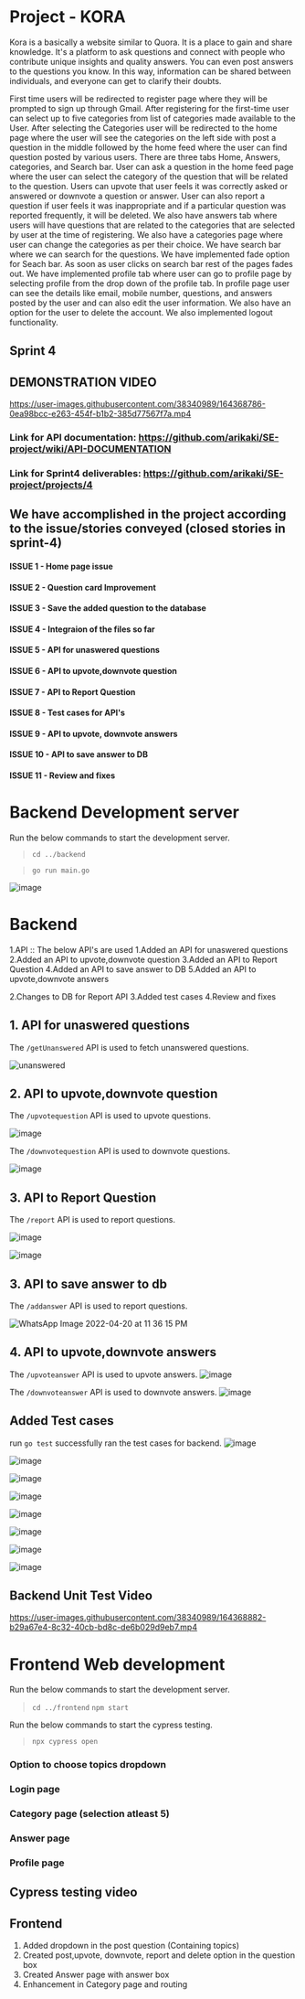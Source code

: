 # Project - KORA

Kora is a basically a website similar to Quora. It is a place to gain and share knowledge. It's a platform to ask questions and connect with people who contribute unique insights and quality answers. You can even post answers to the questions you know. In this way, information can be shared between individuals, and everyone can get to clarify their doubts.

First time users will be redirected to register page where they will be prompted to sign up through Gmail.
After registering for the first-time user can select up to five categories from list of categories made available to the User.
After selecting the Categories user will be redirected to the home page where the user will see the categories on the left side with post a question in the middle followed by the home feed where the user can find question posted by various users.
There are three tabs Home, Answers, categories, and Search bar.
User can ask a question in the home feed page where the user can select the category of the question that will be related to the question.
Users can upvote that user feels it was correctly asked or answered or downvote a question or answer.
User can also report a question if user feels it was inappropriate and if a particular question was reported frequently, it will be deleted.
We also have answers tab where users will have questions that are related to the categories that are selected by user at the time of registering.
We also have a categories page where user can change the categories as per their choice.
We have search bar where we can search for the questions.
We have implemented fade option for Seach bar. As soon as user clicks on search bar rest of the pages fades out.
We have implemented profile tab where user can go to profile page by selecting profile from the drop down of the profile tab.
In profile page user can see the details like email, mobile number, questions, and answers posted by the user and can also edit the user information.
We also have an option for the user to delete the account.
We also implemented logout functionality.

## Sprint 4

## DEMONSTRATION VIDEO



https://user-images.githubusercontent.com/38340989/164368786-0ea98bcc-e263-454f-b1b2-385d77567f7a.mp4


### Link for API documentation: https://github.com/arikaki/SE-project/wiki/API-DOCUMENTATION

### Link for Sprint4 deliverables: https://github.com/arikaki/SE-project/projects/4

## We have accomplished in the project according to the issue/stories conveyed (closed stories in sprint-4) 
#### ISSUE 1 - Home page issue
#### ISSUE 2 - Question card Improvement
#### ISSUE 3 - Save the added question to the database
#### ISSUE 4 - Integraion of the files so far
#### ISSUE 5 - API for unaswered questions
#### ISSUE 6 - API to upvote,downvote question
#### ISSUE 7 - API to Report Question
#### ISSUE 8 - Test cases for API's
#### ISSUE 9 - API to upvote, downvote answers
#### ISSUE 10 - API to save answer to DB
#### ISSUE 11 - Review and fixes

# Backend Development server
Run the below commands to start the development server.

> `cd ../backend`

> `go run main.go `

![image](https://user-images.githubusercontent.com/38340989/156869950-cc8f8cd0-4a3a-49c9-b4bf-9dbcd394a263.png)

# Backend
1.API :: 
The below API's are used 
1.Added an API for unaswered questions
2.Added an API to upvote,downvote question
3.Added an API to Report Question
4.Added an API to save answer to DB
5.Added an API to upvote,downvote answers

2.Changes to DB for Report API
3.Added test cases
4.Review and fixes
## 1. API for unaswered questions

The `/getUnanswered` API is used to fetch unanswered questions.

![unanswered](https://user-images.githubusercontent.com/38340989/164368381-495a2448-1763-4905-a46a-79b8f80431f4.jpeg)

## 2. API to upvote,downvote question

The `/upvotequestion` API is used to upvote questions.

![image](https://user-images.githubusercontent.com/38340989/164363075-7deb3a42-ac15-4b4c-8a95-6a079b9b7119.png)


The `/downvotequestion` API is used to downvote questions.

![image](https://user-images.githubusercontent.com/38340989/164363007-0f943aad-8044-4d44-9ea8-08d621fb5ed2.png)


## 3. API to Report Question

The `/report` API is used to report questions.

![image](https://user-images.githubusercontent.com/38340989/164362593-a950ae45-2148-46fb-bbbd-5ddabac980ec.png)

![image](https://user-images.githubusercontent.com/38340989/164362757-b9050f0a-f636-42fc-9ff9-a1d38a91f0e1.png)


## 3. API to save answer to db

The `/addanswer` API is used to report questions.

![WhatsApp Image 2022-04-20 at 11 36 15 PM](https://user-images.githubusercontent.com/38340989/164368426-ea9ccf53-0665-4651-bdea-1ced93f6959b.jpeg)


## 4. API to upvote,downvote answers
The `/upvoteanswer` API is used to upvote answers.
![image](https://user-images.githubusercontent.com/38340989/164362893-ca635ac0-7195-4e0e-9370-0634abdb96fd.png)


The `/downvoteanswer` API is used to downvote answers.
![image](https://user-images.githubusercontent.com/38340989/164362935-3273ba04-a0d0-4167-b56e-381a45e9e7b4.png)



## Added Test cases

run `go test`
successfully ran the test cases for backend.
![image](https://user-images.githubusercontent.com/38340989/164363286-f687e916-dd7f-4334-82ce-ee1ee4499547.png)

![image](https://user-images.githubusercontent.com/38340989/164363361-8db4dd18-f074-41cf-b198-fe45b323446b.png)

![image](https://user-images.githubusercontent.com/38340989/164363422-df202c89-1ae3-4286-b68a-9b52e9f5a87d.png)

![image](https://user-images.githubusercontent.com/38340989/164363455-14ccf78f-b019-4bd5-afb0-ffe751a30e6b.png)

![image](https://user-images.githubusercontent.com/38340989/164363491-974d7e8b-17fd-4f24-86a0-d7c2faeb647e.png)

![image](https://user-images.githubusercontent.com/38340989/164363528-79abc3c7-f0af-45c7-bc27-ef133d64b62e.png)

![image](https://user-images.githubusercontent.com/38340989/164363566-a3a7852a-39b0-4ed0-bcfa-ff0ca4b43534.png)

![image](https://user-images.githubusercontent.com/38340989/164363733-190b6553-2465-40a8-9188-40adecfe4aca.png)

## Backend Unit Test Video



https://user-images.githubusercontent.com/38340989/164368882-b29a67e4-8c32-40cb-bd8c-de6b029d9eb7.mp4




# Frontend Web development

Run the below commands to start the development server.

> `cd ../frontend`
> `npm start `

Run the below commands to start the cypress testing.
> `npx cypress open`

### Option to choose topics dropdown

### Login page 

### Category page (selection atleast 5)

### Answer page 

### Profile page


## Cypress testing video




## Frontend
1. Added dropdown in the post question (Containing topics)
2. Created post,upvote, downvote, report and delete option in the question box
3. Created Answer page with answer box
4. Enhancement in Category page and routing
